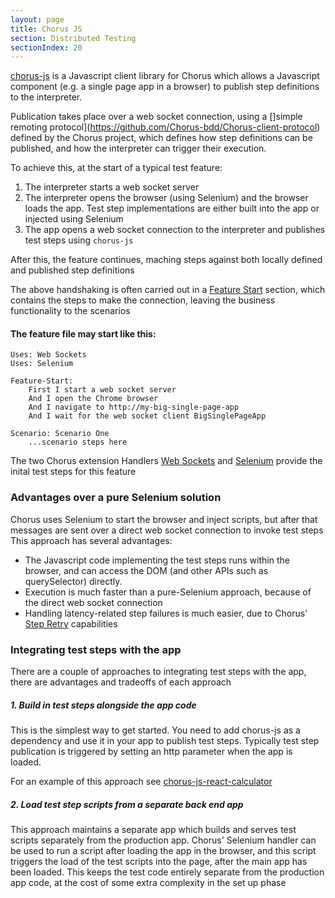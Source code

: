 ```yaml
---
layout: page
title: Chorus JS
section: Distributed Testing
sectionIndex: 20
---
```


[chorus-js](https://github.com/Chorus-bdd/chorus-js) is a Javascript client library for Chorus which allows a Javascript 
component (e.g. a single page app in a browser) to publish step definitions to the interpreter.
 
Publication takes place over a web socket connection, using a []simple remoting protocol](https://github.com/Chorus-bdd/Chorus-client-protocol) defined by the Chorus project, which defines 
how step definitions can be published, and how the interpreter can trigger their execution.

To achieve this, at the start of a typical test feature:

1. The interpreter starts a web socket server
2. The interpreter opens the browser (using Selenium) and the browser loads the app.
Test step implementations are either built into the app or injected using Selenium
4. The app opens a web socket connection to the interpreter and publishes test steps using `chorus-js`

After this, the feature continues, maching steps against both locally defined and published step definitions

The above handshaking is often carried out in a [Feature Start](/pages/GherkinExtensions/FeatureStartAndEnd) section, which contains the steps to make the connection, leaving the business functionality to the scenarios

#### The feature file may start like this:

    Uses: Web Sockets
    Uses: Selenium

    Feature-Start:
        First I start a web socket server                   
        And I open the Chrome browser                     
        And I navigate to http://my-big-single-page-app
        And I wait for the web socket client BigSinglePageApp
       
    Scenario: Scenario One
        ...scenario steps here

The two Chorus extension Handlers [Web Sockets](/pages/BuiltInHandlers/WebSockets/WebSocketHandlerDetails) and 
[Selenium](/pages/BuiltInHandlers/Selenium/SeleniumHandlerDetails) provide the inital test steps for this feature

### Advantages over a pure Selenium solution

Chorus uses Selenium to start the browser and inject scripts, but after that messages are sent over a direct web socket connection to invoke test steps  
This approach has several advantages:

* The Javascript code implementing the test steps runs within the browser, and can access the DOM (and other APIs such as querySelector) directly.
* Execution is much faster than a pure-Selenium approach, because of the direct web socket connection
* Handling latency-related step failures is much easier, due to Chorus' [Step Retry](/pages/DistributedTesting/StepRetry) capabilities


### Integrating test steps with the app

There are a couple of approaches to integrating test steps with the app, there are advantages and tradeoffs of each approach

##### 1. Build in test steps alongside the app code

This is the simplest way to get started. You need to add chorus-js as a dependency and use it in your app to publish test steps.
Typically test step publication is triggered by setting an http parameter when the app is loaded.

For an example of this approach see [chorus-js-react-calculator](https://github.com/Chorus-bdd/chorus-js-react-calculator)

##### 2. Load test step scripts from a separate back end app

This approach maintains a separate app which builds and serves test scripts separately from the production app.
Chorus' Selenium handler can be used to run a script after loading the app in the browser, and this script triggers the load of 
the test scripts into the page, after the main app has been loaded. This keeps the test code entirely separate from the production app code, 
at the cost of some extra complexity in the set up phase
